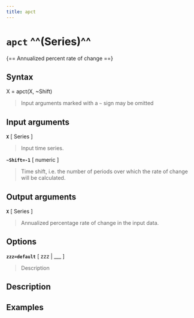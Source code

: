```yaml
---
title: apct
---
```


# `apct` ^^(Series)^^

{== Annualized percent rate of change ==}


## Syntax 

X = apct(X, ~Shift)
>
> Input arguments marked with a `~` sign may be omitted
>


## Input arguments 

__`X`__ [ Series ] 
> 
> Input time series.
> 

__`~Shift=-1`__ [ numeric ] 
> 
> Time shift, i.e. the number of periods over
> which the rate of change will be calculated.
> 


## Output arguments 

__`X`__ [ Series ] 
> 
> Annualized percentage rate of change
> in the input data.
> 

## Options 

__`zzz=default`__ [ zzz | ___ ]
> 
> Description
> 


## Description 



## Examples

```matlab
```

